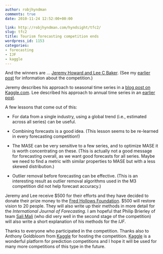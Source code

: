 ```yaml
---
author: robjhyndman
comments: true
date: 2010-11-24 12:52:00+00:00

link: http://robjhyndman.com/hyndsight/tfc2/
slug: tfc2
title: Tourism forecasting competition ends
wordpress_id: 1153
categories:
- forecasting
- IJF
- kaggle
---
```


And the winners are ... [Jeremy Howard and Lee C Baker](http://kaggle.com/team?team_id=1145). (See my [earlier post](http://robjhyndman.com/hyndsight/tfc1/) for information about the competition.)

Jeremy describes his approach to seasonal time series in a [blog post on Kaggle.com](http://kaggle.com/blog/2010/11/24/how-we-did-it-jeremy-howard-on-winning-the-tourism-forecasting-competitoin/). Lee described his approach to annual time series in an [earlier post](http://kaggle.com/blog/2010/09/27/how-i-did-it-lee-baker-on-winning-tourism-forecasting-part-one/).

A few lessons that come out of this:



	
  * For data from a single industry, using a global trend (i.e., estimated across all series) can be useful.

	
  * Combining forecasts is a good idea. (This lesson seems to be re-learned in every forecasting competition!)

	
  * The MASE can be very sensitive to a few series, and to optimize MASE it is worth concentrating on these. (This is actually not a good message for forecasting overall, as we want good forecasts for all series. Maybe we need to find a metric with similar properties to MASE but with a less skewed distribution.)

	
  * Outlier removal before forecasting can be effective. (This is an interesting result as outlier removal algorithms used in the M3 competition did not help forecast accuracy.)


Jeremy and Lee receive $500 for their efforts and they have decided to donate their prize money to the [Fred Hollows Foundation](http://www.hollows.org.au/). $500 will restore vision to 20 people. They will also write up their methods in more detail for the _International Journal of Forecasting_. I am hopeful that Philip Brierley of team [Sali Mali](http://kaggle.com/team?team_id=1451) (who did very well in the second stage of the competition) will also write a short explanation of his methods for the _IJF_.

Thanks to everyone who participated in the competition. Thanks also to Anthony Goldbloom from [Kaggle](http://kaggle.com) for hosting the competition. [Kaggle](http://kaggle.com) is a wonderful platform for prediction competitions and I hope it will be used for many more competitions of this type in the future.
